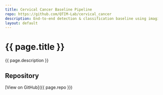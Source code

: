 ```yaml
---
title: Cervical Cancer Baseline Pipeline
repo: https://github.com/QTIM-Lab/cervical_cancer
description: End-to-end detection & classification baseline using imaging data.
layout: default
---
```


# {{ page.title }}

{{ page.description }}

## Repository
[View on GitHub]({{ page.repo }})